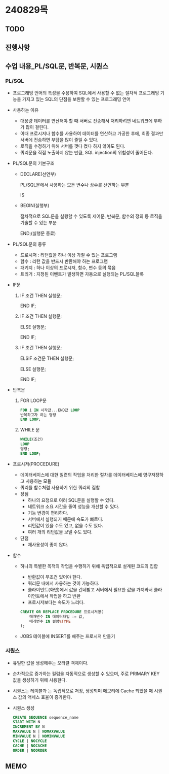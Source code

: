 # 240829목

## TODO

## 진행사항

## 수업 내용_PL/SQL문, 반복문, 시퀀스

### PL/SQL

* 프로그래밍 언어의 특성을 수용하여 SQL에서 사용할 수 없는 절차적 프로그래밍 기능을 가지고 있는 SQL의 단점을 보완할 수 있는 프로그래밍 언어

* 사용하는 이유

  * 대용량 데이터를 연산해야 할 때 서버로 전송해서 처리하려면 네트워크에 부하가 많이 걸린다.
  * 이때 프로시저나 함수를 사용하여 데이터를 연산하고 가공한 후에, 최종 결과만 서버에 전송하면 부담을 많이 줄일 수 있다.
  * 로직을 수정하기 위해 서버를 껏다 켰다 하지 않아도 된다.
  * 쿼리문을 직접 노출하지 않는 만큼, SQL injection의 위험성이 줄어든다.

* PL/SQL문의 기본구조

  * DECLARE(선언부)

    PL/SQL문에서 사용하는 모든 변수나 상수를 선언하는 부분

    IS

  * BEGIN(실행부)

    절차적으로 SQL문을 실행할 수 있도록 제어문, 반복문, 함수의 정의 등 로직을 기술할 수 있는 부분

    END;(실행문 종료)

* PL/SQL문의 종류

  * 프로시저 : 리턴값을 하나 이상 가질 수 있는 프로그램
  * 함수 : 리턴 값을 반드시 반환해야 하는 프로그램
  * 패키지 : 하나 이상의 프로시저, 함수, 변수 등의 묶음
  * 트리거 : 지정된 이벤트가 발생하면 자동으로 실행되는 PL/SQL블록

* IF문

  1. IF 조건 THEN 실행문;

     END IF;

  2. IF 조건 THEN 실행문;

     ELSE 실행문;

     END IF;

  3. IF 조건 THEN 실행문;

     ELSIF 조건문 THEN 실행문;

     ELSE 실행문;

     END IF;

* 반복문

  1. FOR LOOP문

     ```SQL
     FOR i IN 시작값...END값 LOOP
     반복하고자 하는 명령
     END LOOP;
     ```

  2. WHILE 문

     ```SQL
     WHILE(조건)
     LOOP
     명령;
     END LOOP;
     ```

* 프로시저(PROCEDURE)

  * 데이터베이스에 대한 일련의 작업을 처리한 절차를 데이터베이스에 영구저장하고 사용하는 모듈
  * 쿼리를 함수처럼 사용하기 위한 쿼리의 집합
  * 장점
    * 하나의 요청으로 여러 SQL문을 실행할 수 있다.
    * 네트워크 소요 시간을 줄여 성능을 개선할 수 있다.
    * 기능 변경이 편리하다.
    * 서버에서 실행되기 때문에 속도가 빠르다.
    * 리턴값이 있을 수도 있고, 없을 수도 있다.
    * 여러 개의 리턴값을 보낼 수도 있다.
  * 단점
    * 재사용성이 좋지 않다.

* 함수

  * 하나의 특별한 목적의 작업을 수행하기 위해 독립적으로 설계된 코드의 집합

    * 반환값이 무조건 있어야 한다.
    * 쿼리문 내에서 사용하는 것이 가능하다.
    * 클라이언트(화면)에서 값을 건네받고 서버에서 필요한 값을 가져와서 클라이언트에서 작업을 하고 반환
    * 프로시저보다는 속도가 느리다.

    ```SQL
    CREATE OR REPLACE PROCEDURE 프로시저명(
    	매개변수 IN 데이터타입 := 값,
        매개변수 IN 컬럼%TYPE
    );
    ```

  * JOBS 테이블에 INSERT를 해주는 프로시저 만들기


### 시퀀스

* 유일한 값을 생성해주는 오라클 객체이다. 

* 순차적으로 증가하는 컬럼을 자동적으로 생성할 수 있으며, 주로 PRIMARY KEY 값을 생성하기 위해 사용한다.

* 시퀀스는 테이블과 는 독립적으로 저장, 생성되며 메모리에 Cache 되었을 때 시퀀스 값의 액세스 효율이 증가한다.

* 시퀀스 생성

  ```sql
  CREATE SEQUENCE sequence_name
  START WITH N
  INCREMENT BY N
  MAXVALUE N | NOMAXVALUE
  MINVALUE N | NOMINVALUE
  CYCLE | NOCYCLE
  CACHE | NOCACHE
  ORDER | NOORDER
  ```

## MEMO
